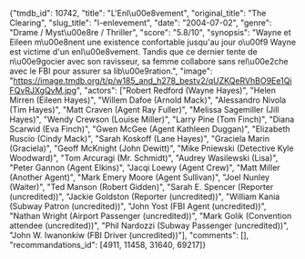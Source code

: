 {"tmdb_id": 10742, "title": "L'Enl\u00e8vement", "original_title": "The Clearing", "slug_title": "l-enlevement", "date": "2004-07-02", "genre": "Drame / Myst\u00e8re / Thriller", "score": "5.8/10", "synopsis": "Wayne et Eileen m\u00e8nent une existence confortable jusqu'au jour o\u00f9 Wayne est victime d'un enl\u00e8vement. Tandis que ce dernier tente de n\u00e9gocier avec son ravisseur, sa femme collabore sans rel\u00e2che avec le FBI pour assurer sa lib\u00e9ration.", "image": "https://image.tmdb.org/t/p/w185_and_h278_bestv2/qUZKQeRVhBO9Ee1QiFQvRJXgQvM.jpg", "actors": ["Robert Redford (Wayne Hayes)", "Helen Mirren (Eileen Hayes)", "Willem Dafoe (Arnold Mack)", "Alessandro Nivola (Tim Hayes)", "Matt Craven (Agent Ray Fuller)", "Melissa Sagemiller (Jill Hayes)", "Wendy Crewson (Louise Miller)", "Larry Pine (Tom Finch)", "Diana Scarwid (Eva Finch)", "Gwen McGee (Agent Kathleen Duggan)", "Elizabeth Ruscio (Cindy Mack)", "Sarah Koskoff (Lane Hayes)", "Graciela Marin (Graciela)", "Geoff McKnight (John Dewitt)", "Mike Pniewski (Detective Kyle Woodward)", "Tom Arcuragi (Mr. Schmidt)", "Audrey Wasilewski (Lisa)", "Peter Gannon (Agent Elkins)", "Jacqi Loewy (Agent Crew)", "Matt Miller (Another Agent)", "Mark Emery Moore (Agent Sullivan)", "Joel Nunley (Waiter)", "Ted Manson (Robert Gidden)", "Sarah E. Spencer (Reporter (uncredited))", "Jackie Goldston (Reporter (uncredited))", "William Kania (Subway Patron (uncredited))", "John Yost (FBI Agent (uncredited))", "Nathan Wright (Airport Passenger (uncredited))", "Mark Golik (Convention attendee (uncredited))", "Phil Nardozzi (Subway Passenger (uncredited))", "John W. Iwanonkiw (FBI Driver (uncredited))"], "comments": [], "recommandations_id": [4911, 11458, 31640, 69217]}